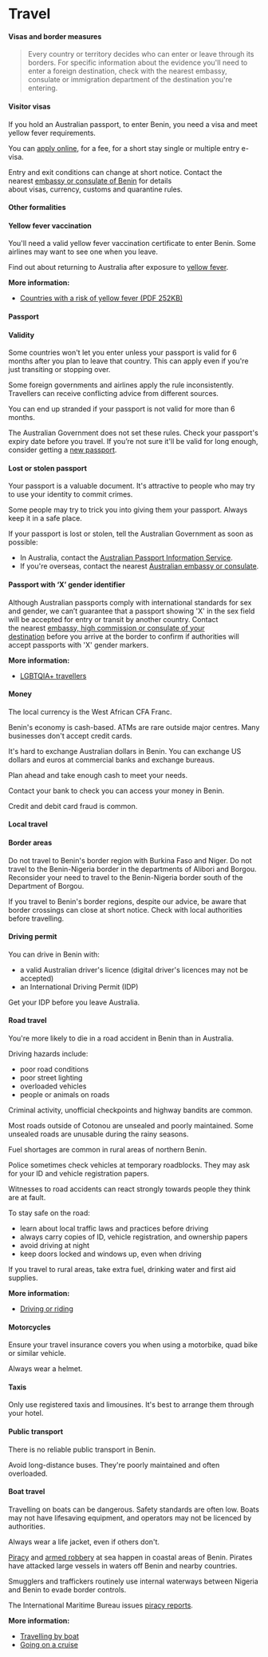 # Travel

#### Visas and border measures

> Every country or territory decides who can enter or leave through its borders. For specific information about the evidence you'll need to enter a foreign destination, check with the nearest embassy, consulate or immigration department of the destination you're entering.

#### Visitor visas

If you hold an Australian passport, to enter Benin, you need a visa and meet yellow fever requirements.

You can [apply online](https://evisa.bj/#), for a fee, for a short stay single or multiple entry e-visa.

Entry and exit conditions can change at short notice. Contact the nearest [embassy or consulate of Benin](https://protocol.dfat.gov.au/Public/Missions/25) for details about visas, currency, customs and quarantine rules.

#### Other formalities

#### Yellow fever vaccination

You'll need a valid yellow fever vaccination certificate to enter Benin. Some airlines may want to see one when you leave.

Find out about returning to Australia after exposure to [yellow fever](https://www.healthdirect.gov.au/yellow-fever).

**More information:**

* [Countries with a risk of yellow fever (PDF 252KB)](https://www.who.int/publications/m/item/countries-with-risk-of-yellow-fever-transmission-and-countries-requiring-yellow-fever-vaccination-(november-2022))

#### Passport

#### Validity

Some countries won't let you enter unless your passport is valid for 6 months after you plan to leave that country. This can apply even if you're just transiting or stopping over.

Some foreign governments and airlines apply the rule inconsistently. Travellers can receive conflicting advice from different sources.

You can end up stranded if your passport is not valid for more than 6 months.

The Australian Government does not set these rules. Check your passport's expiry date before you travel. If you’re not sure it'll be valid for long enough, consider getting a [new passport](/consular-services/passport-services "Passport services").

#### Lost or stolen passport

Your passport is a valuable document. It's attractive to people who may try to use your identity to commit crimes.

Some people may try to trick you into giving them your passport. Always keep it in a safe place.

If your passport is lost or stolen, tell the Australian Government as soon as possible:

* In Australia, contact the [Australian Passport Information Service](https://www.passports.gov.au/contact-us).
* If you're overseas, contact the nearest [Australian embassy or consulate](http://dfat.gov.au/about-us/our-locations/missions/Pages/our-embassies-and-consulates-overseas.aspx).

#### Passport with ‘X’ gender identifier

Although Australian passports comply with international standards for sex and gender, we can’t guarantee that a passport showing 'X' in the sex field will be accepted for entry or transit by another country. Contact the nearest [embassy, high commission or consulate of your destination](https://protocol.dfat.gov.au/Public/MissionsInAustralia) before you arrive at the border to confirm if authorities will accept passports with 'X' gender markers.

**More information:**

* [LGBTQIA+ travellers](https://www.smartraveller.gov.au/before-you-go/who-you-are/LGBTI)

#### Money

The local currency is the West African CFA Franc.

Benin's economy is cash-based. ATMs are rare outside major centres. Many businesses don't accept credit cards.

It's hard to exchange Australian dollars in Benin. You can exchange US dollars and euros at commercial banks and exchange bureaus.

Plan ahead and take enough cash to meet your needs.

Contact your bank to check you can access your money in Benin.

Credit and debit card fraud is common.

#### Local travel

#### Border areas

Do not travel to Benin's border region with Burkina Faso and Niger. Do not travel to the Benin-Nigeria border in the departments of Alibori and Borgou. Reconsider your need to travel to the Benin-Nigeria border south of the Department of Borgou.

If you travel to Benin's border regions, despite our advice, be aware that border crossings can close at short notice. Check with local authorities before travelling.

#### Driving permit

You can drive in Benin with:

* a valid Australian driver's licence (digital driver's licences may not be accepted)
* an International Driving Permit (IDP)

Get your IDP before you leave Australia.

#### Road travel

You're more likely to die in a road accident in Benin than in Australia.

Driving hazards include:

* poor road conditions
* poor street lighting
* overloaded vehicles
* people or animals on roads

Criminal activity, unofficial checkpoints and highway bandits are common.

Most roads outside of Cotonou are unsealed and poorly maintained. Some unsealed roads are unusable during the rainy seasons.

Fuel shortages are common in rural areas of northern Benin.

Police sometimes check vehicles at temporary roadblocks. They may ask for your ID and vehicle registration papers.

Witnesses to road accidents can react strongly towards people they think are at fault.

To stay safe on the road:

* learn about local traffic laws and practices before driving
* always carry copies of ID, vehicle registration, and ownership papers
* avoid driving at night
* keep doors locked and windows up, even when driving

If you travel to rural areas, take extra fuel, drinking water and first aid supplies.

**More information:**

* [Driving or riding](https://www.smartraveller.gov.au/before-you-go/getting-around/road-safety)

#### Motorcycles

Ensure your travel insurance covers you when using a motorbike, quad bike or similar vehicle.

Always wear a helmet.

#### Taxis

Only use registered taxis and limousines. It's best to arrange them through your hotel.

#### Public transport

There is no reliable public transport in Benin.

Avoid long-distance buses. They're poorly maintained and often overloaded.

#### Boat travel

Travelling on boats can be dangerous. Safety standards are often low. Boats may not have lifesaving equipment, and operators may not be licenced by authorities.

Always wear a life jacket, even if others don't.

[Piracy](https://www.smartraveller.gov.au/before-you-go/safety/piracy) and [armed robbery](https://www.smartraveller.gov.au/before-you-go/safety/theft-robbery) at sea happen in coastal areas of Benin. Pirates have attacked large vessels in waters off Benin and nearby countries.

Smugglers and traffickers routinely use internal waterways between Nigeria and Benin to evade border controls.

The International Maritime Bureau issues [piracy reports](http://www.icc-ccs.org/piracy-reporting-centre).

**More information:**

* [Travelling by boat](https://www.smartraveller.gov.au/before-you-go/getting-around/boat-travel)
* [Going on a cruise](https://www.smartraveller.gov.au/before-you-go/getting-around/cruises)